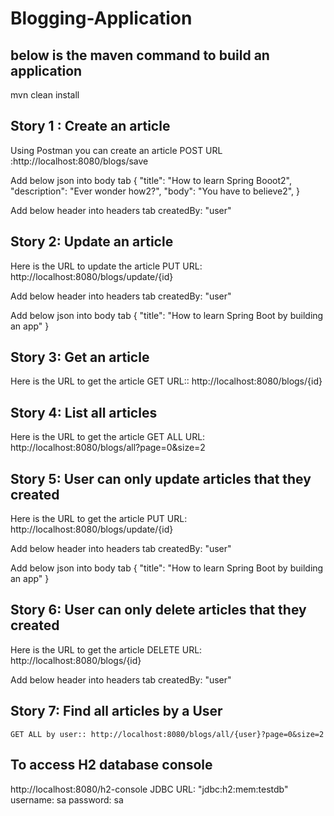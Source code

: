 # Blogging-Application

## below is the maven command to build an application
mvn clean install

## Story 1 : Create an article

Using Postman you can create an article
	POST URL :http://localhost:8080/blogs/save

Add below json into body tab
{
  "title": "How to learn Spring Booot2",
  "description": "Ever wonder how2?",
  "body": "You have to believe2",
}

Add below header into headers tab
createdBy: "user"

## Story 2: Update an article

Here is the URL to update the article
	PUT URL: http://localhost:8080/blogs/update/{id} 

Add below header into headers tab
createdBy: "user"

Add below json into body tab
{ 
    "title": "How to learn Spring Boot by building an app"
} 

## Story 3: Get an article

Here is the URL to get the article
 GET URL:: http://localhost:8080/blogs/{id}

## Story 4: List all articles

Here is the URL to get the article
 GET ALL URL: http://localhost:8080/blogs/all?page=0&size=2
 
## Story 5: User can only update articles that they created
Here is the URL to get the article
 	PUT URL: http://localhost:8080/blogs/update/{id} 

Add below header into headers tab
createdBy: "user"

Add below json into body tab
{ 
    "title": "How to learn Spring Boot by building an app"
} 
## Story 6: User can only delete articles that they created
Here is the URL to get the article
 	DELETE URL: http://localhost:8080/blogs/{id}
	
Add below header into headers tab
createdBy: "user"

## Story 7: Find all articles by a User

	GET ALL by user:: http://localhost:8080/blogs/all/{user}?page=0&size=2

## To access H2 database console
http://localhost:8080/h2-console
JDBC URL: "jdbc:h2:mem:testdb"
username: sa
password: sa

